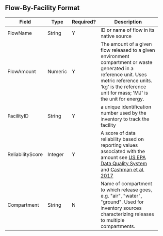 ## Flow-By-Facility Format

Field | Type | Required? | Description
----- | ---- | --------  | -----------
FlowName | String | Y | ID or name of flow in its native source
FlowAmount | Numeric | Y | The amount of a given flow released to a given environment compartment or waste generated in a reference unit. Uses metric reference units. 'kg' is the reference unit for mass; 'MJ' is the unit for energy. 
FacilityID | String | Y | a unique identification number used by the inventory to track the facility
ReliabilityScore | Integer | Y | A score of data reliability based on reporting values associated with the amount see [US EPA Data Quality System](https://cfpub.epa.gov/si/si_public_record_report.cfm?dirEntryId=321834) and [Cashman et al. 2017](http://dx.doi.org/10.1021/acs.est.6b02160)
Compartment | String | N | Name of compartment to which release goes, e.g. "air", "water", "ground". Used for inventory sources characterizing releases to multiple compartments. 












